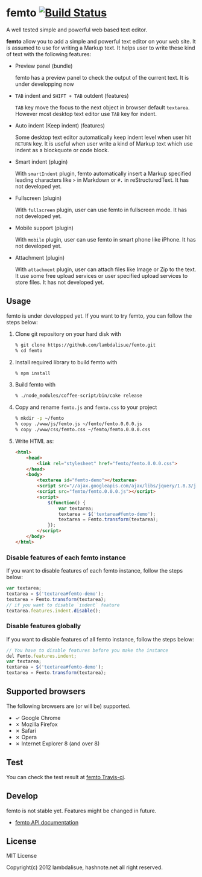 femto [![Build Status](https://travis-ci.org/lambdalisue/femto.png)](https://travis-ci.org/lambdalisue/femto)
================================================================================

A well tested simple and powerful web based text editor.

**femto** allow you to add a simple and powerful text editor on your web site.
It is assumed to use for writing a Markup text.
It helps user to write these kind of text with the following features:

-   Preview panel (bundle)

    femto has a preview panel to check the output of the current text.
    It is under developping now

-   `TAB` indent and `SHIFT + TAB` outdent (features)

    `TAB` key move the focus to the next object in browser default `textarea`.
    However most desktop text editor use `TAB` key for indent.

-   Auto indent (Keep indent) (features)

    Some desktop text editor automatically keep indent level when user hit
    `RETURN` key. It is useful when user write a kind of Markup text which use
    indent as a blockquote or code block.

-   Smart indent (plugin)

    With `smartIndent` plugin, femto automatically insert a Markup specified
    leading characters like `>` in Markdown or `#.` in reStructuredText.
    It has not developed yet.

-   Fullscreen (plugin)

    With `fullscreen` plugin, user can use femto in fullscreen mode.
    It has not developed yet.

-   Mobile support (plugin)

    With `mobile` plugin, user can use femto in smart phone like iPhone.
    It has not developed yet.

-   Attachment (plugin)

    With `attachment` plugin, user can attach files like Image or Zip to the
    text. It use some free upload services or user specified upload services to
    store files.
    It has not developed yet.

Usage
--------------------------------------------------------------------------------
femto is under developped yet. If you want to try femto, you can follow the
steps below:

1.  Clone git repository on your hard disk with


    ```sh
    % git clone https://github.com/lambdalisue/femto.git
    % cd femto
    ```

2.  Install required library to build femto with

    ```sh
    % npm install
    ```

3.  Build femto with

    ```sh
    % ./node_modules/coffee-script/bin/cake release
    ```

4.  Copy and rename `femto.js` and `femto.css` to your project

    ```sh
    % mkdir -p ~/femto
    % copy ./www/js/femto.js ~/femto/femto.0.0.0.js
    % copy ./www/css/femto.css ~/femto/femto.0.0.0.css
    ```

5.  Write HTML as:

    ```html
    <html>
        <head>
            <link rel="stylesheet" href="femto/femto.0.0.0.css">
        </head>
        <body>
            <textarea id="femto-demo"></textarea>
            <script src="//ajax.googleapis.com/ajax/libs/jquery/1.8.3/jquery.min.js"></script>
            <script src="femto/femto.0.0.0.js"></script>
            <script>
                $(function() {
                    var textarea;
                    textarea = $('textarea#femto-demo');
                    textarea = Femto.transform(textarea);
                });
            </script>
        </body>
    </html>
    ```

### Disable features of each femto instance

If you want to disable features of each femto instance, follow the steps below:

```javascript
var textarea;
textarea = $('textarea#femto-demo');
textarea = Femto.transform(textarea);
// if you want to disable `indent` feature
textarea.features.indent.disable();
```

### Disable features globally

If you want to disable features of all femto instance, follow the steps below:

```javascript
// You have to disable features before you make the instance
del Femto.features.indent;
var textarea;
textarea = $('textarea#femto-demo');
textarea = Femto.transform(textarea);
```

Supported browsers
--------------------------------------------------------------------------------
The following browsers are (or will be) supported.

- &#x2713; Google Chrome
- &#x2717; Mozilla Firefox
- &#x2717; Safari
- &#x2717; Opera
- &#x2717; Internet Explorer 8 (and over 8)

Test
--------------------------------------------------------------------------------
You can check the test result at
[femto Travis-ci](https://travis-ci.org/lambdalisue/femto).

Develop
--------------------------------------------------------------------------------
femto is not stable yet. Features might be changed in future.

- [femto API documentation](http://coffeedoc.info/github/lambdalisue/femto/master/)

License
--------------------------------------------------------------------------------
MIT License

Copyright(c) 2012 lambdalisue, hashnote.net all right reserved.
